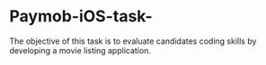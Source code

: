 # Paymob-iOS-task-
The objective of this task is to evaluate candidates coding skills by developing a movie listing application.
